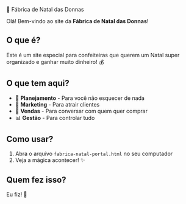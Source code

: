 🎄 Fábrica de Natal das Donnas

Olá! Bem-vindo ao site da **Fábrica de Natal das Donnas**!

## O que é?

Este é um site especial para confeiteiras que querem um Natal super organizado e ganhar muito dinheiro! 💰

## O que tem aqui?

- 📅 **Planejamento** - Para você não esquecer de nada
- 📱 **Marketing** - Para atrair clientes
- 💬 **Vendas** - Para conversar com quem quer comprar
- 📊 **Gestão** - Para controlar tudo

## Como usar?

1. Abra o arquivo `fabrica-natal-portal.html` no seu computador
2. Veja a mágica acontecer! ✨

## Quem fez isso?

Eu fiz! 🎅
